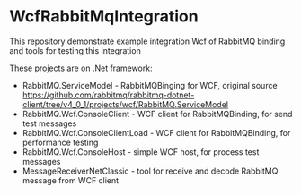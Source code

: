 # WcfRabbitMqIntegration

This repository demonstrate example integration Wcf of RabbitMQ binding and tools for testing this integration

These projects are on .Net framework:

- RabbitMQ.ServiceModel - RabbitMQBinging for WCF, original source https://github.com/rabbitmq/rabbitmq-dotnet-client/tree/v4_0_1/projects/wcf/RabbitMQ.ServiceModel
- RabbitMQ.Wcf.ConsoleClient - WCF client for RabbitMQBinding, for send test messages
- RabbitMQ.Wcf.ConsoleClientLoad - WCF client for RabbitMQBinding, for performance testing
- RabbitMQ.Wcf.ConsoleHost - simple WCF host, for process test messages
- MessageReceiverNetClassic - tool for receive and decode RabbitMQ message from WCF client